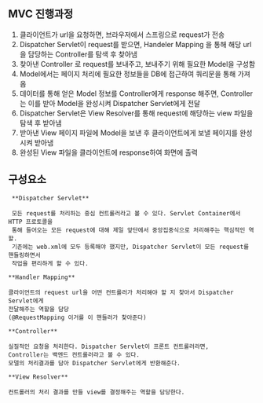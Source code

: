 ## MVC 진행과정

1. 클라이언트가 url을 요청하면, 브라우저에서 스프링으로 request가 전송
2. Dispatcher Servlet이 request를 받으면, Handeler Mapping 을 통해 해당 url을 담당하는  Controller를 탐색 후 찾아냄
3. 찾아낸 Controller 로 request를 보내주고, 보내주기 위해 필요한 Model을 구성함
4. Model에서는 페이지 처리에 필요한 정보들을 DB에 접근하여 쿼리문을 통해 가져옴
5. 데이터를 통해 얻은 Model 정보를 Controller에게 response 해주면, Controller는 이를 받아 Model을 완성시켜 Dispatcher Servlet에게 전달
6. Dispatcher Servlet은 View Resolver를 통해 request에 해당하는 view 파일을 탐색 후 받아냄
7. 받아낸 View 페이지 파일에 Model을 보낸 후 클라이언트에게 보낼 페이지를 완성시켜 받아냄
8. 완성된 View 파일을 클라이언트에 response하여 화면에 출력

## 구성요소

```
 **Dispatcher Servlet**
 
 모든 request를 처리하는 중심 컨트롤러라고 볼 수 있다. Servlet Container에서 HTTP 프로토콜을 
 통해 들어오는 모든 request에 대해 제일 앞단에서 중앙집중식으로 처리해주는 핵심적인 역할.
 기존에는 web.xml에 모두 등록해야 했지만, Dispatcher Servlet이 모든 request를 핸들링하면서
 작업을 편리하게 할 수 있다.
```

```
**Handler Mapping**

클라이언트의 request url을 어떤 컨트롤러가 처리해야 할 지 찾아서 Dispatcher Servlet에게
전달해주는 역할을 담당
(@RequestMapping 이거를 이 핸들러가 찾아준다)
```

```
**Controller**

실질적인 요청을 처리한다. Dispatcher Servlet이 프론트 컨트롤러라면, 
Controller는 백엔드 컨트롤러라고 볼 수 있다.
모델의 처리결과를 담아 Dispatcher Servlet에게 반환해준다.
```

```
**View Resolver**

컨트롤러의 처리 결과를 만들 view를 결정해주는 역할을 담당한다.
```